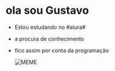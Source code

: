 # ola sou Gustavo

- Estou estudando no #alura#
- a procura de conhecimento
- fico assim por conta da programação
  
  ![MEME](https://media.tenor.com/P8NfJIbpAdkAAAAM/crazy-monkey.gif)
